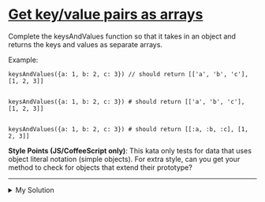 # [Get key/value pairs as arrays](https://www.codewars.com/kata/515dfd2f1db09667a0000003)

Complete the keysAndValues function so that it takes in an object and returns the keys and values as separate arrays.

Example:

    keysAndValues({a: 1, b: 2, c: 3}) // should return [['a', 'b', 'c'], [1, 2, 3]]


    keysAndValues({a: 1, b: 2, c: 3}) # should return [['a', 'b', 'c'], [1, 2, 3]]


    keysAndValues({a: 1, b: 2, c: 3}) # should return [[:a, :b, :c], [1, 2, 3]]

**Style Points (JS/CoffeeScript only)**: This kata only tests for data that uses object literal notation (simple objects). For extra style, can you get your method to check for objects that extend their prototype?

---

<details><summary>My Solution</summary>

```js
function keysAndValues(data) {
  return [Object.keys(data), Object.values(data)]
}
```

</details>
